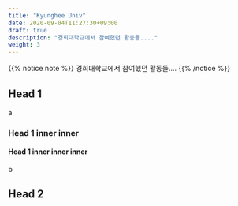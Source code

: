 ```yaml
---
title: "Kyunghee Univ"
date: 2020-09-04T11:27:30+09:00
draft: true
description: "경희대학교에서 참여했던 활동들...."
weight: 3
---
```


{{% notice note %}}
경희대학교에서 참여했던 활동들....
{{% /notice %}}

## Head 1

a

### Head 1 inner inner

#### Head 1 inner inner inner

b

## Head 2
